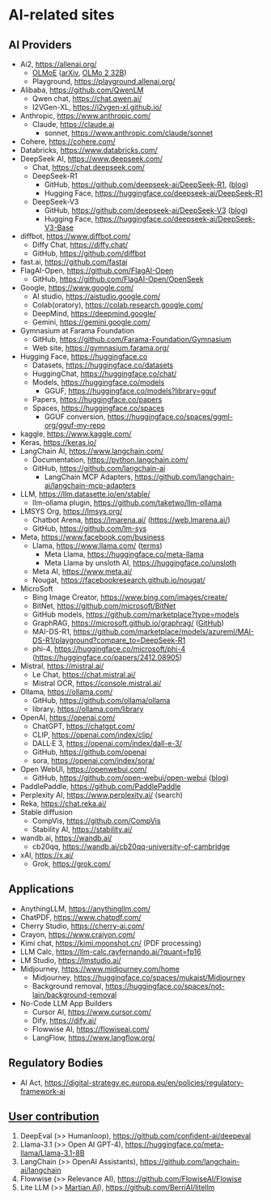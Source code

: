 # AI-related sites

## AI Providers

- Ai2, <https://allenai.org/>
    - [OLMoE](https://github.com/allenai/OLMoE) ([arXiv](https://arxiv.org/abs/2409.02060), [OLMo 2 32B](https://allenai.org/blog/olmo2-32B))
    - Playground, <https://playground.allenai.org/>
- Alibaba, <https://github.com/QwenLM>
    - Qwen chat, <https://chat.qwen.ai/>
    - I2VGen-XL, <https://i2vgen-xl.github.io/>
- Anthropic, <https://www.anthropic.com/>
    - Claude, <https://claude.ai>
        - sonnet, <https://www.anthropic.com/claude/sonnet>
- Cohere, <https://cohere.com/>
- Databricks, <https://www.databricks.com/>
- DeepSeek AI, <https://www.deepseek.com/>
    - Chat, <https://chat.deepseek.com/>
    - DeepSeek-R1
        - GitHub, <https://github.com/deepseek-ai/DeepSeek-R1>, ([blog](https://analyticsindiamag.com/ai-news-updates/deepseek-crushes-openai-o1-with-an-mit-licensed-model-developers-are-losing-it/))
        - Hugging Face, <https://huggingface.co/deepseek-ai/DeepSeek-R1>
    - DeepSeek-V3
        - GitHub, <https://github.com/deepseek-ai/DeepSeek-V3> ([blog](https://venturebeat.com/ai/deepseek-v3-ultra-large-open-source-ai-outperforms-llama-and-qwen-on-launch/))
        - Hugging Face, <https://huggingface.co/deepseek-ai/DeepSeek-V3-Base>
- diffbot, <https://www.diffbot.com/>
    - Diffy Chat, <https://diffy.chat/>
    - GitHub, <https://github.com/diffbot>
- fast.ai, <https://github.com/fastai>
- FlagAI-Open, <https://github.com/FlagAI-Open>
    - GitHub, <https://github.com/FlagAI-Open/OpenSeek>
- Google, <https://www.google.com/>
    - AI studio, <https://aistudio.google.com/>
    - Colab(oratory), <https://colab.research.google.com/>
    - DeepMind, <https://deepmind.google/>
    - Gemini, <https://gemini.google.com/>
- Gymnasium at Farama Foundation
    - GitHub, <https://github.com/Farama-Foundation/Gymnasium>
    - Web site, <https://gymnasium.farama.org/>
- Hugging Face, <https://huggingface.co>
    - Datasets, <https://huggingface.co/datasets>
    - HuggingChat, <https://huggingface.co/chat/>
    - Models, <https://huggingface.co/models>
        - GGUF, <https://huggingface.co/models?library=gguf>
    - Papers, <https://huggingface.co/papers>
    - Spaces, <https://huggingface.co/spaces>
        - GGUF conversion, <https://huggingface.co/spaces/ggml-org/gguf-my-repo>
- kaggle, <https://www.kaggle.com/>
- Keras, <https://keras.io/>
- LangChain AI, <https://www.langchain.com/>
    - Documentation, <https://python.langchain.com/>
    - GitHub, <https://github.com/langchain-ai>
        - LangChain MCP Adapters, <https://github.com/langchain-ai/langchain-mcp-adapters>
- LLM, <https://llm.datasette.io/en/stable/>
    - llm-ollama plugin, <https://github.com/taketwo/llm-ollama>
- LMSYS Org, <https://lmsys.org/>
    - Chatbot Arena, <https://lmarena.ai/> (<https://web.lmarena.ai/>)
    - GitHub, <https://github.com/lm-sys>
- Meta, <https://www.facebook.com/business>
    - Llama, <https://www.llama.com/> ([terms](https://ai.meta.com/llama/license/))
        - Meta Llama, <https://huggingface.co/meta-llama>
        - Meta Llama by unsloth AI, <https://huggingface.co/unsloth>
    - Meta AI, <https://www.meta.ai/>
    - Nougat, <https://facebookresearch.github.io/nougat/>
- MicroSoft
    - Bing Image Creator, <https://www.bing.com/images/create/>
    - BitNet, <https://github.com/microsoft/BitNet>
    - GitHub models, <https://github.com/marketplace?type=models>
    - GraphRAG, <https://microsoft.github.io/graphrag/> ([GitHub](https://github.com/microsoft/graphrag))
    - MAI-DS-R1, <https://github.com/marketplace/models/azureml/MAI-DS-R1/playground?compare_to=DeepSeek-R1>
    - phi-4, <https://huggingface.co/microsoft/phi-4> (<https://huggingface.co/papers/2412.08905>)
- Mistral, <https://mistral.ai/>
    - Le Chat, <https://chat.mistral.ai/>
    - Mistral OCR, <https://console.mistral.ai/>
- Ollama, <https://ollama.com/>
    - GitHub, <https://github.com/ollama/ollama>
    - library, <https://ollama.com/library>
- OpenAI, <https://openai.com/>
    - ChatGPT, <https://chatgpt.com/>
    - CLIP, <https://openai.com/index/clip/>
    - DALL·E 3, <https://openai.com/index/dall-e-3/>
    - GitHub, <https://github.com/openai>
    - sora, <https://openai.com/index/sora/>
- Open WebUI, <https://openwebui.com/>
    - GitHub, <https://github.com/open-webui/open-webui> ([blog](https://simonwillison.net/2024/Dec/27/open-webui/))
- PaddlePaddle, <https://github.com/PaddlePaddle>
- Perplexity AI, <https://www.perplexity.ai/> (search)
- Reka, <https://chat.reka.ai/>
- Stable diffusion
    - CompVis, <https://github.com/CompVis>
    - Stability AI, <https://stability.ai/>
- wandb.ai, <https://wandb.ai/>
    - cb20qq, <https://wandb.ai/cb20qq-university-of-cambridge>
- xAI, <https://x.ai/>
    - Grok, <https://grok.com/>

## Applications

- AnythingLLM, <https://anythingllm.com/>
- ChatPDF, <https://www.chatpdf.com/>
- Cherry Studio, <https://cherry-ai.com/>
- Crayon, <https://www.craiyon.com/>
- Kimi chat, <https://kimi.moonshot.cn/> (PDF processing)
- LLM Calc, <https://llm-calc.rayfernando.ai/?quant=fp16>
- LM Studio, <https://lmstudio.ai/>
- Midjourney, <https://www.midjourney.com/home>
    - Midjourney, <https://huggingface.co/spaces/mukaist/Midjourney>
    - Background removal, <https://huggingface.co/spaces/not-lain/background-removal>
- No-Code LLM App Builders
    - Cursor AI, <https://www.cursor.com/>
    - Dify, <https://dify.ai/>
    - Flowwise AI, <https://flowiseai.com/>
    - LangFlow, <https://www.langflow.org/>

## Regulatory Bodies

- AI Act, <https://digital-strategy.ec.europa.eu/en/policies/regulatory-framework-ai>

## [User contribution](https://dev.to/guybuildingai/top-5-open-source-alternatives-for-llm-development-you-must-know-about-p30)

1. DeepEval (>> Humanloop), <https://github.com/confident-ai/deepeval>
2. Llama-3.1 (>> Open AI GPT-4), <https://huggingface.co/meta-llama/Llama-3.1-8B>
3. LangChain (>> OpenAI Assistants), <https://github.com/langchain-ai/langchain>
4. Flowwise (>> Relevance AI), <https://github.com/FlowiseAI/Flowise>
5. Lite LLM (>> [Martian AI](https://withmartian.com/)), <https://github.com/BerriAI/litellm>
